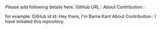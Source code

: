 Please add following details here.
GitHub URL : 
About Contribution : 

for example:
GitHub id id: Hey there, I'm Bama Kant
About Contribution : I have initiated this repository.
